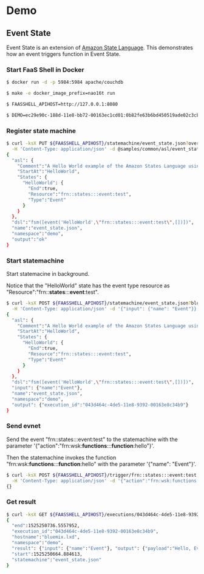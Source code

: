 # Demo

## Event State

Event State is an extension of [Amazon State Language][1]. This demonstrates how an event triggers function in Event State.

[1]: https://states-language.net/spec.html "Amazon State Language"

### Start FaaS Shell in Docker

```sh
$ docker run -d -p 5984:5984 apache/couchdb

$ make -e docker_image_prefix=nao16t run

$ FAASSHELL_APIHOST=http://127.0.0.1:8080

$ DEMO=ec29e90c-188d-11e8-bb72-00163ec1cd01:0b82fe63b6bd450519ade02c3cb8f77ee581f25a810db28f3910e6cdd9d041bf
```

### Register state machine

```sh
$ curl -ksX PUT ${FAASSHELL_APIHOST}/statemachine/event_state.json?overwrite=true \
  -H 'Content-Type: application/json' -d @samples/common/asl/event_state.json -u $DEMO
{
  "asl": {
    "Comment":"A Hello World example of the Amazon States Language using an AWS Lambda function",
    "StartAt":"HelloWorld",
    "States": {
      "HelloWorld": {
        "End":true,
        "Resource":"frn::states:::event:test",
        "Type":"Event"
      }
    }
  },
  "dsl":"fsm([event('HelloWorld',\"frn::states:::event:test\",[])])",
  "name":"event_state.json",
  "namespace":"demo",
  "output":"ok"
}
```

### Start statemachine

Start statemacine in background.

Notice that the "HelloWorld" state has the event type resource as "Resource":"frn::**states**:::**event**:test".

```sh
$ curl -ksX POST ${FAASSHELL_APIHOST}/statemachine/event_state.json?blocking=false \
  -H 'Content-Type: application/json' -d '{"input": {"name": "Event"}}' -u $DEMO
{
  "asl": {
    "Comment":"A Hello World example of the Amazon States Language using an AWS Lambda function",
    "StartAt":"HelloWorld",
    "States": {
      "HelloWorld": {
        "End":true,
        "Resource":"frn::states:::event:test",
        "Type":"Event"
      }
    }
  },
  "dsl":"fsm([event('HelloWorld',\"frn::states:::event:test\",[])])",
  "input": {"name":"Event"},
  "name":"event_state.json",
  "namespace":"demo",
  "output": {"execution_id":"043d464c-4de5-11e8-9392-00163e8c34b9"}
}
```

### Send evnet

Send the event "frn::states:::event:test" to the statemachine with the parameter '{"action":"frn:wsk:**functions**:::**function**:hello"}'.

Then the statemachine invokes the function "frn:wsk:**functions**:::**function**:hello" with the parameter '{"name": "Event"}'.

```sh
$ curl -ksX POST ${FAASSHELL_APIHOST}/trigger/frn::states:::event:test \
  -H 'Content-Type: application/json' -d '{"action":"frn:wsk:functions:::function:hello"}' -u $DEMO
{}
```

### Get result

```sh
$ curl -ksX GET ${FAASSHELL_APIHOST}/executions/043d464c-4de5-11e8-9392-00163e8c34b9 -u $DEMO
{
  "end":1525250736.5557952,
  "execution_id":"043d464c-4de5-11e8-9392-00163e8c34b9",
  "hostname":"bluemix.lxd",
  "namespace":"demo",
  "result": {"input": {"name":"Event"}, "output": {"payload":"Hello, Event!"}},
  "start":1525250664.884613,
  "statemachine":"event_state.json"
}
```
